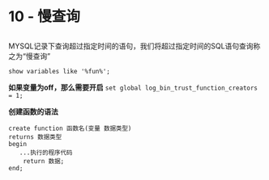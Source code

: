 # 10 - 慢查询


## 

MYSQL记录下查询超过指定时间的语句，我们将超过指定时间的SQL语句查询称之为“慢查询”

`show variables like '%fun%'; `

**如果变量为off，那么需要开启**
`set global log_bin_trust_function_creators = 1; `

**创建函数的语法**
```
create function 函数名(变量 数据类型)
returns 数据类型
begin
   ...执行的程序代码
    return 数据;
end;
```